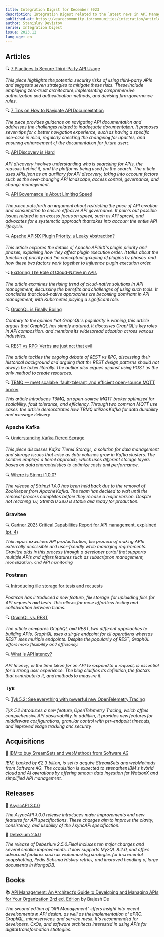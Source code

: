 ```yaml
---
title: Integration Digest for December 2023
description: Integration Digest related to the latest news in API Management, iPaaS, ESB, Integration frameworks, message brokers, etc.
published-at: https://wearecommunity.io/communities/integration/articles/4388
author: Stanislav Deviatov
series: Integration Digest
issue: 2023.12
language: en
---
```


## Articles

🔍 [7 Practices to Secure Third-Party API Usage](https://nordicapis.com/7-practices-to-secure-third-party-api-usage/)

_This piece highlights the potential security risks of using third-party APIs and suggests seven strategies to mitigate these risks. These include employing zero-trust architecture, implementing comprehensive authorization and authentication methods, and devising firm governance rules._

🔍 [7 Tips on How to Navigate API Documentation](https://nordicapis.com/7-tips-on-how-to-navigate-api-documentation/)

_The piece provides guidance on navigating API documentation and addresses the challenges related to inadequate documentation. It proposes seven tips for a better navigation experience, such as having a specific use-case in mind, regularly checking the changelog for updates, and ensuring enhancement of the documentation for future users._

🔍 [API Discovery is Hard](https://apievangelist.com/2023/12/06/api-discovery-is-hard-copy/)

_API discovery involves understanding who is searching for APIs, the reasons behind it, and the platforms being used for the search. The article uses APIs.json as an auxiliary for API discovery, taking into account factors such as the ever-changing API landscape, access control, governance, and change management._

🔍 [API Governance is About Limiting Speed](https://apievangelist.com/2023/12/31/api-governance-is-about-limiting-speed/)

_The piece puts forth an argument about restricting the pace of API creation and consumption to ensure effective API governance. It points out possible issues related to an excess focus on speed, such as API sprawl, and advocates for a systematic approach that takes into account the entire API lifecycle._

🔍 [Apache APISIX Plugin Priority, a Leaky Abstraction?](https://dzone.com/articles/apache-apisix-plugin-priority-a-leaky-abstraction)

_This article explores the details of Apache APISIX's plugin priority and phases, explaining how they affect plugin execution order. It talks about the function of priority and the conceptual grouping of plugins by phases, and how these two factors work together to influence plugin execution order._

🔍 [Exploring The Role of Cloud-Native in APIs](https://nordicapis.com/exploring-the-role-of-cloud-native-in-apis/)

_The article examines the rising trend of cloud-native solutions in API management, discussing the benefits and challenges of using such tools. It concludes that cloud-native approaches are becoming dominant in API management, with Kubernetes playing a significant role._

🔍 [GraphQL is Finally Boring](https://javascript.plainenglish.io/graphql-is-finally-boring-681d3328b31c)

_Contrary to the opinion that GraphQL's popularity is waning, this article argues that GraphQL has simply matured. It discusses GraphQL's key roles in API composition, and mentions its widespread adoption across various industries._

🔍 [REST vs RPC: Verbs are just not that evil](https://apievolution.tavis.ca/posts/2023/RESTvsRPC/)

_The article tackles the ongoing debate of REST vs RPC, discussing their historical background and arguing that the REST design patterns should not always be taken literally. The author also argues against using POST as the only method to create resources._

🔍 [TBMQ — meet scalable, fault-tolerant, and efficient open-source MQTT broker](https://medium.com/@dlandiak2110/tbmq-meet-scalable-fault-tolerant-and-efficient-open-source-mqtt-broker-5a1a96753ad9)

_This article introduces TBMQ, an open-source MQTT broker optimized for scalability, fault tolerance, and efficiency. Through two common MQTT use cases, the article demonstrates how TBMQ utilizes Kafka for data durability and message delivery._

### Apache Kafka

🔍 [Understanding Kafka Tiered Storage](https://medium.com/@bubu.tripathy/understanding-kafka-tiered-storage-af4dfb267f5d)

_This piece discusses Kafka Tiered Storage, a solution for data management and storage issues that arise as data volumes grow in Kafka clusters. The solution employs a tiered approach, which uses different storage layers based on data characteristics to optimize costs and performance._

🔍 [Where is Strimzi 1.0.0?](https://strimzi.io/blog/2023/12/11/where-is-strimzi-1.0.0/)

_The release of Strimzi 1.0.0 has been held back due to the removal of ZooKeeper from Apache Kafka. The team has decided to wait until the removal process completes before they release a major version. Despite not reaching 1.0, Strimzi 0.38.0 is stable and ready for production._

### Gravitee

🔍 [Gartner 2023 Critical Capabilities Report for API management, explained (pt. 4)](https://www.gravitee.io/blog/gartner-critical-capabilities-report-explained-part-4)

_This report examines API productization, the process of making APIs externally accessible and user-friendly while managing requirements. Gravitee aids in this process through a developer portal that supports multiple APIs and offers features such as subscription management, monetization, and API monitoring._

### Postman

🔍 [Introducing file storage for tests and requests](https://blog.postman.com/introducing-file-storage-for-tests-and-requests/)

_Postman has introduced a new feature, file storage, for uploading files for API requests and tests. This allows for more effortless testing and collaboration between teams._

🔍 [GraphQL vs. REST](https://blog.postman.com/graphql-vs-rest/)

_The article compares GraphQL and REST, two different approaches to building APIs. GraphQL uses a single endpoint for all operations whereas REST uses multiple endpoints. Despite the popularity of REST, GraphQL offers more flexibility and efficiency._

🔍 [What is API latency?](https://blog.postman.com/what-is-api-latency/)

_API latency, or the time taken for an API to respond to a request, is essential for a strong user experience. The blog clarifies its definition, the factors that contribute to it, and methods to measure it._

### Tyk

🔍 [Tyk 5.2: See everything with powerful new OpenTelemetry Tracing](https://tyk.io/blog/tyk-5-2-see-everything-with-powerful-new-opentelemetry-tracing/)

_Tyk 5.2 introduces a new feature, OpenTelemetry Tracing, which offers comprehensive API observability. In addition, it provides new features for middleware configurations, granular control with per-endpoint timeouts, and improved usage tracking and security._

## Acquisitions

🤝 [IBM to buy StreamSets and webMethods from Software AG](https://www.reuters.com/technology/ibm-buy-software-ags-enterprise-tech-business-23-bln-2023-12-18/)

_IBM, backed by €2.3 billion, is set to acquire StreamSets and webMethods from Software AG. The acquisition is expected to strengthen IBM's hybrid cloud and AI operations by offering smooth data ingestion for WatsonX and simplified API management._

## Releases

🚀 [AsyncAPI 3.0.0](https://www.asyncapi.com/blog/release-notes-3.0.0)

_The AsyncAPI 3.0.0 release introduces major improvements and new features for API specifications. These changes aim to improve the clarity, consistency, and usability of the AsyncAPI specification._

🚀 [Debezium 2.5.0](https://debezium.io/blog/2023/12/21/debezium-2-5-final-released/)

_The release of Debezium 2.5.0.Final includes ten major changes and several smaller improvements. It now supports MySQL 8.2.0, and offers advanced features such as watermarking strategies for incremental snapshotting, Redis Schema History retries, and improved handling of large documents in MongoDB._

## Books

📚 [API Management: An Architect's Guide to Developing and Managing APIs for Your Organization 2nd ed. Edition](https://a.co/d/9jA9ozP) by Brajesh De

_The second edition of "API Management" offers insight into recent developments in API design, as well as the implementation of gPRC, GraphQL, microservices, and service mesh. It's recommended for developers, CxOs, and software architects interested in using APIs for digital transformation strategies._